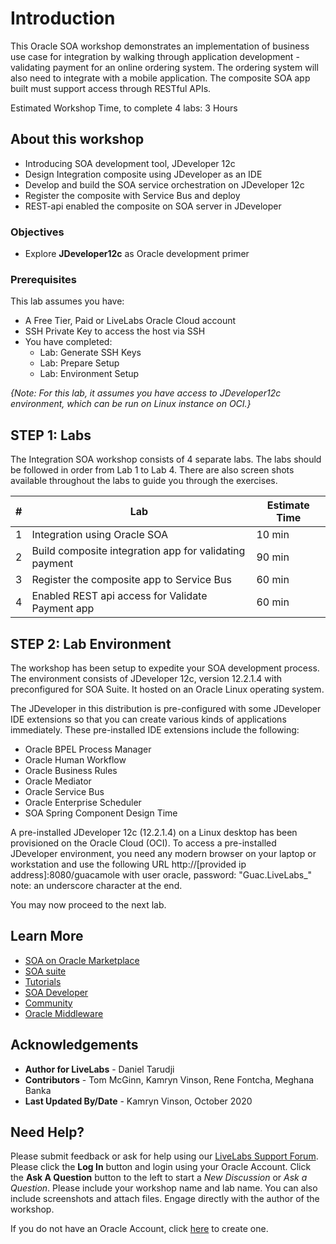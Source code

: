 # Introduction

This Oracle SOA workshop demonstrates an implementation of business use case for integration by walking through application development - validating payment for an online ordering system. The ordering system will also need to integrate with a mobile application. The composite SOA app built must support access through RESTful APIs.

<!-- In the advanced workshop, the order processing would also integrate with systems and apps from the packaging department to do ship orders with preferred shipping providers based on the type of shipping service (2 day, 5-7 day shipping, and so on).

The bulk fulfillment process must run according to a predefined pick-up schedule. Upon fulfillment processing and orders being sent to the packaging department, a message must be communicated to the customer (either bulk or on-demand). -->

Estimated Workshop Time, to complete 4 labs: 3 Hours

## About this workshop

* Introducing SOA development tool, JDeveloper 12c
* Design Integration composite using JDeveloper as an IDE
* Develop and build the SOA service orchestration on JDeveloper 12c
* Register the composite with Service Bus and deploy
* REST-api enabled the composite on SOA server in JDeveloper

### Objectives
- Explore **JDeveloper12c** as Oracle development primer

### Prerequisites
This lab assumes you have:
- A Free Tier, Paid or LiveLabs Oracle Cloud account
- SSH Private Key to access the host via SSH
- You have completed:
    - Lab: Generate SSH Keys
    - Lab: Prepare Setup
    - Lab: Environment Setup
  
*{Note: For this lab, it assumes you have access to JDeveloper12c environment, which can be run on Linux instance on OCI.}*

## STEP 1: Labs

The Integration SOA workshop consists of 4 separate labs.  The labs should be followed in order from Lab 1 to Lab 4.  There are also screen shots available throughout the labs to guide you through the exercises. 

| # | Lab | Estimate Time |
| --- | --- | --- |
| 1 | Integration using Oracle SOA | 10 min |
| 2 | Build composite integration app for validating payment | 90 min |
| 3 | Register the composite app to Service Bus | 60 min |
| 4 | Enabled REST api access for Validate Payment app | 60 min |

<!-- During the live lab, the tutorial pdf document can be found on the desktop of your OCI Linux instance.

![](../images/2/soa-tutorialpdf.png) -->

## STEP 2: Lab Environment

The workshop has been setup to expedite your SOA development process. The environment consists of JDeveloper 12c, version 12.2.1.4 with preconfigured for SOA Suite. It hosted on an Oracle Linux operating system.

The JDeveloper in this distribution is pre-configured with some JDeveloper IDE extensions so that you can create various kinds of applications immediately. These pre-installed IDE extensions include the following:
- Oracle BPEL Process Manager
- Oracle Human Workflow
- Oracle Business Rules
- Oracle Mediator
- Oracle Service Bus
- Oracle Enterprise Scheduler
- SOA Spring Component Design Time

A pre-installed JDeveloper 12c (12.2.1.4) on a Linux desktop has been provisioned on the Oracle Cloud (OCI). To access a pre-installed JDeveloper environment, you need any modern browser on your laptop or workstation and use the following URL http://[provided ip address]:8080/guacamole with user oracle, password: "Guac.LiveLabs_" note: an underscore character at the end.

You may now proceed to the next lab.

## Learn More

- <a href= https://cloudmarketplace.oracle.com/marketplace/en_US/listing/74792101> SOA on Oracle Marketplace </a>
-   <a href= https://www.oracle.com/middleware/technologies/soasuite.html> SOA suite </a>
-   <a href= https://www.oracle.com/middleware/technologies/soasuite-learmore.html> Tutorials </a> 
-  <a href= https://docs.oracle.com/middleware/12211/soasuite/develop/SOASE.pdf> SOA Developer </a> 
- <a href= https://apex.oracle.com/community> Community </a>
-  <a href=https://www.oracle.com/technetwork/middleware/weblogic/learnmore/reducing-middleware-costs-2327571.pdf> Oracle Middleware </a>

## Acknowledgements
* **Author for LiveLabs** - Daniel Tarudji
* **Contributors** - Tom McGinn, Kamryn Vinson, Rene Fontcha, Meghana Banka
* **Last Updated By/Date** - Kamryn Vinson, October 2020

## Need Help?
Please submit feedback or ask for help using our [LiveLabs Support Forum](https://community.oracle.com/tech/developers/categories/livelabsdiscussions). Please click the **Log In** button and login using your Oracle Account. Click the **Ask A Question** button to the left to start a *New Discussion* or *Ask a Question*.  Please include your workshop name and lab name.  You can also include screenshots and attach files.  Engage directly with the author of the workshop.

If you do not have an Oracle Account, click [here](https://profile.oracle.com/myprofile/account/create-account.jspx) to create one.